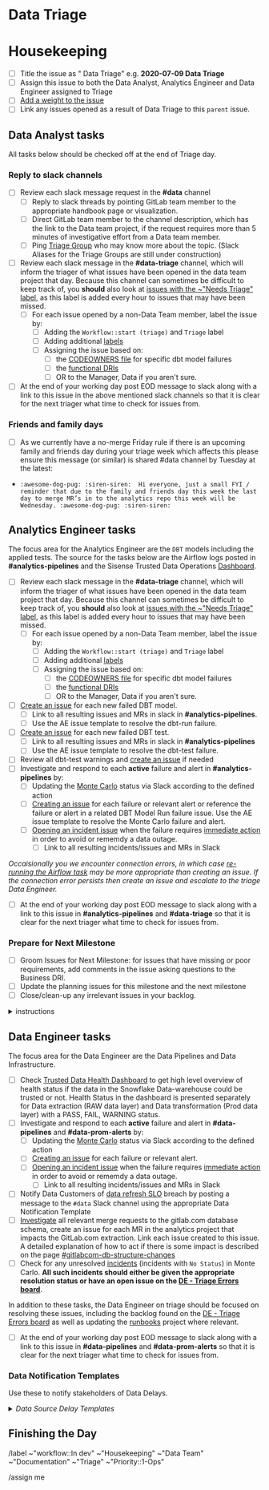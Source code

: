 # Data Triage 

<!--
Please complete all items. Ask questions in the #data slack channel
--->

# Housekeeping 
* [ ] Title the issue as "<ISO date> Data Triage" e.g. **2020-07-09 Data Triage**
* [ ] Assign this issue to both the Data Analyst, Analytics Engineer and Data Engineer assigned to Triage 
* [ ] [Add a weight to the issue](https://about.gitlab.com/handbook/business-ops/data-team/how-we-work/#issue-pointing)
* [ ] Link any issues opened as a result of Data Triage to this `parent` issue. 

## Data Analyst tasks
All tasks below should be checked off at the end of Triage day. 

### Reply to slack channels 
* [ ] Review each slack message request in the **#data** channel 
    - [ ] Reply to slack threads by pointing GitLab team member to the appropriate handbook page or visualization.
    - [ ] Direct GitLab team member to the channel description, which has the link to the Data team project, if the request requires more than 5 minutes of investigative effort from a Data team member.
    - [ ] Ping [Triage Group](https://about.gitlab.com/handbook/business-technology/data-team/how-we-work/triage/#enterprise-data-program-triage-instructions) who may know more about the topic. (Slack Aliases for the Triage Groups are still under construction)
 * [ ] Review each slack message in the **#data-triage** channel, which will inform the triager of what issues have been opened in the data team project that day.  Because this channel can sometimes be difficult to keep track of, you **should** also look at [issues with the ~"Needs Triage" label](https://gitlab.com/gitlab-data/analytics/-/issues?label_name%5B%5D=Needs+Triage&scope=all&state=opened), as this label is added every hour to issues that may have been missed.
    - [ ] For each issue opened by a non-Data Team member, label the issue by: 
        - [ ] Adding the `Workflow::start (triage)` and `Triage` label
        - [ ] Adding additional [labels](https://about.gitlab.com/handbook/business-ops/data-team/how-we-work/#issue-labeling)
        - [ ] Assigning the issue based on:
            - [ ] the [CODEOWNERS file](https://gitlab.com/gitlab-data/analytics/blob/master/CODEOWNERS) for specific dbt model failures 
            - [ ] the [functional DRIs](https://about.gitlab.com/handbook/business-ops/data-team/organization/#team-organization)
            - [ ] OR to the  Manager, Data if you aren't sure. 
* [ ] At the end of your working day post EOD message to slack along with a link to this issue in the above mentioned slack channels so that it is clear for the next triager what time to check for issues from.

### Friends and family days
* [ ] As we currently have a no-merge Friday rule if there is an upcoming family and friends day during your triage week which affects this please ensure this message (or similar) is shared #data channel by Tuesday at the latest: 
* ```:awesome-dog-pug: :siren-siren:  Hi everyone, just a small FYI / reminder that due to the family and friends day this week the last day to merge MR’s in to the analytics repo this week will be Wednesday. :awesome-dog-pug: :siren-siren:```

## Analytics Engineer tasks

The focus area for the Analytics Engineer are the `DBT` models including the applied tests. The source for the tasks below are the Airflow logs posted in **#analytics-pipelines** and the Sisense Trusted Data Operations [Dashboard](https://app.periscopedata.com/app/gitlab/756199/TD:-Trusted-Data-Operations-Dashboard). 

* [ ] Review each slack message in the **#data-triage** channel, which will inform the triager of what issues have been opened in the data team project that day.  Because this channel can sometimes be difficult to keep track of, you **should** also look at [issues with the ~"Needs Triage" label](https://gitlab.com/gitlab-data/analytics/-/issues?label_name%5B%5D=Needs+Triage&scope=all&state=opened), as this label is added every hour to issues that may have been missed.
    - [ ] For each issue opened by a non-Data Team member, label the issue by: 
        - [ ] Adding the `Workflow::start (triage)` and `Triage` label
        - [ ] Adding additional [labels](https://about.gitlab.com/handbook/business-ops/data-team/how-we-work/#issue-labeling)
        - [ ] Assigning the issue based on:
            - [ ] the [CODEOWNERS file](https://gitlab.com/gitlab-data/analytics/blob/master/CODEOWNERS) for specific dbt model failures 
            - [ ] the [functional DRIs](https://about.gitlab.com/handbook/business-ops/data-team/organization/#team-organization)
            - [ ] OR to the  Manager, Data if you aren't sure. 

* [ ] [Create an issue](https://gitlab.com/gitlab-data/analytics/issues/new?issuable_template=Triage%20Errors%20AE) for each new failed DBT model.
    * [ ] Link to all resulting issues and MRs in slack in **#analytics-pipelines**. 
    * [ ] Use the AE issue template to resolve the dbt-run failure.
* [ ] [Create an issue](https://gitlab.com/gitlab-data/analytics/issues/new?issuable_template=Triage%20Errors%20AE) for each new failed DBT test.
    * [ ] Link to all resulting issues and MRs in slack in **#analytics-pipelines**
    * [ ] Use the AE issue template to resolve the dbt-test failure.
* [ ] Review all dbt-test warnings and [create an issue](https://gitlab.com/gitlab-data/analytics/issues/new?issuable_template=Triage%20Errors%20AE) if needed
* [ ] Investigate and respond to each **active** failure and alert in **#analytics-pipelines** by:
    * [ ] Updating the [Monte Carlo](https://getmontecarlo.com/monitors) status via Slack according to the defined action
    * [ ] [Creating an issue](https://gitlab.com/gitlab-data/analytics/issues/new?issuable_template=Triage%20Errors%20DE) for each failure or relevant alert or reference the failure or alert in a related DBT Model Run failure issue. Use the AE issue template to resolve the Monte Carlo failure and alert. 
    * [ ] [Opening an incident issue](https://gitlab.com/gitlab-data/analytics/-/issues/new?issuable_template=incident&issue[issue_type]=incident) when the failure requires [immediate action](https://about.gitlab.com/handbook/business-technology/data-team/how-we-work/#incidents) in order to avoid or rememdy a data outage.
        * [ ] Link to all resulting incidents/issues and MRs in Slack

*Occaisionally you we encounter connection errors, in which case [re-running the Airflow task](https://airflow.apache.org/docs/apache-airflow/1.10.15/dag-run.html#re-run-tasks) may be more appropriate than creating an issue. If the connection error persists then create an issue and escalate to the triage Data Engineer.*

* [ ] At the end of your working day post EOD message to slack along with a link to this issue in **#analytics-pipelines** and **#data-triage** so that it is clear for the next triager what time to check for issues from.

### Prepare for Next Milestone 
* [ ] Groom Issues for Next Milestone: for issues that have missing or poor requirements, add comments in the issue asking questions to the Business DRI. 
* [ ] Update the planning issues for this milestone and the next milestone 
* [ ] Close/clean-up any irrelevant issues in your backlog. 

<details>
<summary>instructions</summary>

``` 
dbt-test errors: <Link to airflow log> 

Completed with x errors and x warnings:

##### Existing errors 
| Issue | Error | 
| ----- | ----- | 

##### New errors 
| Issue | Error | 
| ----- | ----- |

##### Warnings
| Warning | 
| ------- |
```

* Quick procedure to cleanup the log:
  1. Open any text editor with a regex find and replace; run through the below strings doing a find and replace for all: 
        * `^(?!.*(Failure in test|Database error|Warning)).*$`
        * `^\[\d{4}-\d{2}-\d{2} \d{2}:\d{2}:\d{2},\d{3}\] INFO - b'\\x1b\[0m`
        * `\\n'`
        * `^\R`
  2. In order, each of these lines: 
     1. Removes all lines without Database Failure or Test Failure
     2. Removes date and INFO from each line 
     3. Removes extra characters from the end of the string
     4. Removes empty lines

</details>

## Data Engineer tasks

The focus area for the Data Engineer are the Data Pipelines and Data Infrastructure. 
* [ ] Check [Trusted Data Health Dashboard](https://app.periscopedata.com/app/gitlab/891891/TD:-Trusted-Data-Health-Dashboard) to get high level overview of health status if the data in the Snowflake Data-warehouse could be trusted or not. Health Status in the dashboard is presented separately for Data extraction (RAW data layer) and Data transformation (Prod data layer) with a PASS, FAIL, WARNING status.
* [ ] Investigate and respond to each **active** failure and alert in **#data-pipelines** and **#data-prom-alerts** by:
    * [ ] Updating the [Monte Carlo](https://getmontecarlo.com/monitors) status via Slack according to the defined action
    * [ ] [Creating an issue](https://gitlab.com/gitlab-data/analytics/issues/new?issuable_template=Triage%20Errors%20DE) for each failure or relevant alert.
    * [ ] [Opening an incident issue](https://gitlab.com/gitlab-data/analytics/-/issues/new?issuable_template=incident&issue[issue_type]=incident) when the failure requires [immediate action](https://about.gitlab.com/handbook/business-technology/data-team/how-we-work/#incidents) in order to avoid or rememdy a data outage.
        * [ ] Link to all resulting incidents/issues and MRs in Slack
* [ ] Notify Data Customers of [data refresh SLO](https://about.gitlab.com/handbook/business-ops/data-team/platform/#extract-and-load) breach by posting a message to the `#data` Slack channel using the appropriate Data Notification Template
* [ ] [Investigate](https://gitlab.com/gitlab-org/gitlab/-/merge_requests?scope=all&state=all&label_name[]=Data%20Warehouse%3A%3AImpact%20Check&draft=no&approved_by_usernames[]=Any) all relevant merge requests to the gitlab.com database schema, create an issue for each MR in the analytics project that impacts the GitLab.com extraction. Link each issue created to this issue. A detailed explanation of how to act if there is some impact is described on the page [#gitlabcom-db-structure-changes](https://about.gitlab.com/handbook/business-technology/data-team/how-we-work/triage/#gitlabcom-db-structure-changes)
* [ ] Check for any unresolved [incidents](https://getmontecarlo.com/incidents?include-normalized=false&types=freshness_anomaly%2Cvolume_anomaly%2Cdimension_anomaly%2Cfield_metrics_anomaly%2CDBT_ERRORS%2Cfreshness_sli_rule_breach%2Cvolume_sli_rule_breach%2Csql_rule_breach) (incidents with `No Status`) in Monte Carlo. **All such incidents should either be given the appropriate resolution status or have an open issue on the [DE - Triage Errors board](https://gitlab.com/groups/gitlab-data/-/boards/1917859)**.

In addition to these tasks, the Data Engineer on triage should be focused on resolving these issues, including the backlog found on the [DE - Triage Errors board](https://gitlab.com/groups/gitlab-data/-/boards/1917859) as well as updating the [runbooks](https://gitlab.com/gitlab-data/runbooks) project where relevant.

* [ ] At the end of your working day post EOD message to slack along with a link to this issue in **#data-pipelines** and **#data-prom-alerts** so that it is clear for the next triager what time to check for issues from.

### Data Notification Templates

Use these to notify stakeholders of Data Delays.

<details>
<summary><i>Data Source Delay Templates</i></summary>

Post notices to #data and cross-post to #whats-happening-at-gitlab

#### GitLab.com

Follow the [runbook](https://gitlab.com/gitlab-data/runbooks/-/blob/main/Gitlab_dotcom/Gitlab_DB_recreation_failure.md) for the communication around GitLab.com data incidents.

#### Salesforce

Message: We have identified a delay in the `Salesforce` data refresh and this problem potentially impacts any Sales related KPIs or SiSense dashboards. We are actively working on a resolution and will provide an update once the KPIs and SiSense dashboards have been brought up-to-date.

The `Salesforce` data in the warehouse and downstream models is accurate as of YYYY-MM-DD HH:MM UTC (HH:MM PST).

The DRI for this incident is `@username`.

The link to the Data Team Incident issue is <link>

`CC @Jake Bielecki, @Jack, @Craig Mestel @product-analysts @datateam`

#### Zuora

Message: We have identified a delay in the `Zuora` data refresh and this problem potentially impacts any Financial KPIs or SiSense dashboards. We are actively working on a resolution and will provide an update once the KPIs and SiSense dashboards have been brought up-to-date.

The `Zuora` data in the warehouse and downstream models is accurate as of YYYY-MM-DD HH:MM UTC (HH:MM PST).

The DRI for this incident is `@username`.

The link to the Data Team Incident issue is <link>

`CC @Jake Bielecki,  @Jack, @Craig Mestel @product-analysts @datateam`

#### General

We have identified a delay in the `DATA SOURCE` data refresh. We are actively working on a resolution and will provide an update once data has been brought up-to-date.

The `DATA SOURCE` data in the warehouse and downstream models is accurate as of YYYY-MM-DD HH:MM UTC (HH:MM PST).

The DRI for this incident is `@username`.

The link to the Data Team Incident issue is <link>

</details>


## Finishing the Day


/label ~"workflow::In dev" ~"Housekeeping" ~"Data Team" ~"Documentation" ~"Triage" ~"Priority::1-Ops"

/assign me
